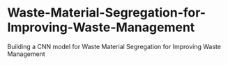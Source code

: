 # Waste-Material-Segregation-for-Improving-Waste-Management
Building a CNN model for Waste Material Segregation for Improving Waste Management
